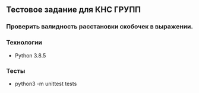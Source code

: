 ## Тестовое задание для КНС ГРУПП

### Проверить валидность расстановки скобочек в выражении.

### Технологии
* Python 3.8.5

### Тесты
* python3 -m unittest tests

